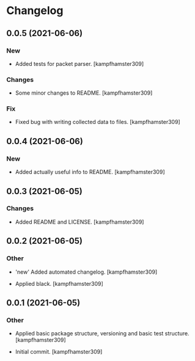 # Changelog


## 0.0.5 (2021-06-06)

### New

* Added tests for packet parser. [kampfhamster309]

### Changes

* Some minor changes to README. [kampfhamster309]

### Fix

* Fixed bug with writing collected data to files. [kampfhamster309]


## 0.0.4 (2021-06-06)

### New

* Added actually useful info to README. [kampfhamster309]


## 0.0.3 (2021-06-05)

### Changes

* Added README and LICENSE. [kampfhamster309]


## 0.0.2 (2021-06-05)

### Other

* 'new' Added automated changelog. [kampfhamster309]

* Applied black. [kampfhamster309]


## 0.0.1 (2021-06-05)

### Other

* Applied basic package structure, versioning and basic test structure. [kampfhamster309]

* Initial commit. [kampfhamster309]


